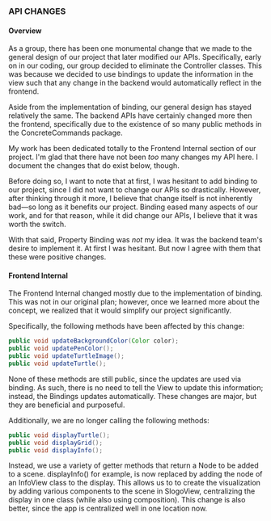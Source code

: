 ### API CHANGES

#### Overview

As a group, there has been one monumental change that we made to the general design of our project that later modified our APIs. Specifically, early on in our coding,
our group decided to eliminate the Controller classes. This was because we decided to use bindings to update the information in the view such that any change in the backend would automatically reflect in the frontend.

Aside from the implementation of binding, our general design has stayed relatively the same. The backend APIs have certainly changed more then the frontend, specifically due to the existence of so many public
methods in the ConcreteCommands package.

My work has been dedicated totally to the Frontend Internal section of our project. I'm glad that there have not been *too* many changes my API here. I document the changes that do exist below, though.

Before doing so, I want to note that at first, I was hesitant to add binding to our project, since I did not want to change our APIs so drastically. However, after thinking through it more, I believe that change itself is not inherently bad—so long as it benefits our project.
Binding eased many aspects of our work, and for that reason, while it did change our APIs, I believe that it was worth the switch.

With that said, Property Binding was *not* my idea. It was the backend team's desire to implement it. At first I was hesitant. But now I agree with them that these were positive changes.

#### Frontend Internal

The Frontend Internal changed mostly due to the implementation of binding. This was not in our original plan; however, once we learned more about the concept, we realized that it would simplify our project significantly.

Specifically, the following methods have been affected by this change:

``` java
public void updateBackgroundColor(Color color);
public void updatePenColor();
public void updateTurtleImage();
public void updateTurtle();
```

None of these methods are still public, since the updates are used via binding. As such, there is no need to tell the View to update this information; instead, the Bindings updates automatically. These changes are major, but they are beneficial and purposeful.

Additionally, we are no longer calling the following methods:
``` java
public void displayTurtle();
public void displayGrid();
public void displayInfo();
```

Instead, we use a variety of getter methods that return a Node to be added to a scene. displayInfo() for example, is now replaced by adding the node of an InfoView class to the display. This allows us to to create the visualization by adding various components to the scene in SlogoView, centralizing the display in one class (while also using composition). This change is also better, since the app is centralized well in one location now.

